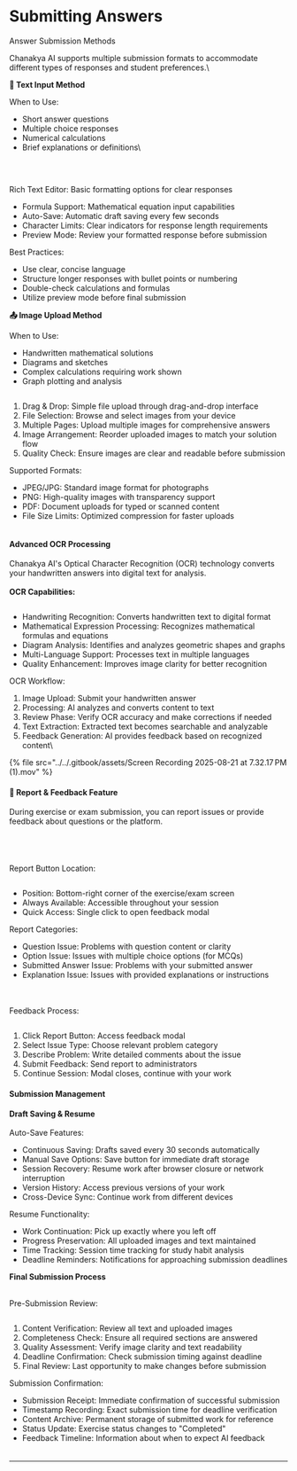 # Submitting Answers

Answer Submission Methods

Chanakya AI supports multiple submission formats to accommodate different types of responses and student preferences.\


**📝 Text Input Method**

When to Use:

* Short answer questions
* Multiple choice responses
* Numerical calculations
* Brief explanations or definitions\


<figure><img src="../../.gitbook/assets/Screenshot 2025-08-21 at 7.20.19 PM.png" alt=""><figcaption></figcaption></figure>

<figure><img src="../../.gitbook/assets/Screenshot 2025-08-21 at 7.20.30 PM (6).png" alt=""><figcaption></figcaption></figure>

\
&#x20; Rich Text Editor: Basic formatting options for clear responses

* Formula Support: Mathematical equation input capabilities
* Auto-Save: Automatic draft saving every few seconds
* Character Limits: Clear indicators for response length requirements
* Preview Mode: Review your formatted response before submission

Best Practices:

* Use clear, concise language
* Structure longer responses with bullet points or numbering
* Double-check calculations and formulas
* Utilize preview mode before final submission

**📤 Image Upload Method**

When to Use:

* Handwritten mathematical solutions
* Diagrams and sketches
* Complex calculations requiring work shown
* Graph plotting and analysis

<figure><img src="../../.gitbook/assets/Screenshot 2025-08-21 at 7.27.12 PM.png" alt=""><figcaption></figcaption></figure>



1. Drag & Drop: Simple file upload through drag-and-drop interface
2. File Selection: Browse and select images from your device
3. Multiple Pages: Upload multiple images for comprehensive answers
4. Image Arrangement: Reorder uploaded images to match your solution flow
5. Quality Check: Ensure images are clear and readable before submission

Supported Formats:

* JPEG/JPG: Standard image format for photographs
* PNG: High-quality images with transparency support
* PDF: Document uploads for typed or scanned content
* File Size Limits: Optimized compression for faster uploads

<figure><img src="../../.gitbook/assets/Screenshot 2025-08-21 at 7.28.55 PM.png" alt=""><figcaption></figcaption></figure>

#### Advanced OCR Processing

Chanakya AI's Optical Character Recognition (OCR) technology converts your handwritten answers into digital text for analysis.\
\
**OCR Capabilities:**

<figure><img src="../../.gitbook/assets/Screenshot 2025-08-21 at 7.30.06 PM.png" alt=""><figcaption></figcaption></figure>

* Handwriting Recognition: Converts handwritten text to digital format
* Mathematical Expression Processing: Recognizes mathematical formulas and equations
* Diagram Analysis: Identifies and analyzes geometric shapes and graphs
* Multi-Language Support: Processes text in multiple languages
* Quality Enhancement: Improves image clarity for better recognition

OCR Workflow:

1. Image Upload: Submit your handwritten answer
2. Processing: AI analyzes and converts content to text
3. Review Phase: Verify OCR accuracy and make corrections if needed
4. Text Extraction: Extracted text becomes searchable and analyzable
5. Feedback Generation: AI provides feedback based on recognized content\


{% file src="../../.gitbook/assets/Screen Recording 2025-08-21 at 7.32.17 PM (1).mov" %}



#### 🚨 Report & Feedback Feature

During exercise or exam submission, you can report issues or provide feedback about questions or the platform.\
\
\
\
\
Report Button Location:

<figure><img src="../../.gitbook/assets/Screenshot 2025-08-21 at 7.57.22 PM.png" alt=""><figcaption></figcaption></figure>

* Position: Bottom-right corner of the exercise/exam screen
* Always Available: Accessible throughout your session
* Quick Access: Single click to open feedback modal

Report Categories:

* Question Issue: Problems with question content or clarity
* Option Issue: Issues with multiple choice options (for MCQs)
* Submitted Answer Issue: Problems with your submitted answer
* Explanation Issue: Issues with provided explanations or instructions

\
\
Feedback Process:

<figure><img src="../../.gitbook/assets/Screenshot 2025-08-21 at 8.00.11 PM.png" alt=""><figcaption></figcaption></figure>

1. Click Report Button: Access feedback modal
2. Select Issue Type: Choose relevant problem category
3. Describe Problem: Write detailed comments about the issue
4. Submit Feedback: Send report to administrators
5. Continue Session: Modal closes, continue with your work

#### Submission Management

**Draft Saving & Resume**\
\
Auto-Save Features:

* Continuous Saving: Drafts saved every 30 seconds automatically
* Manual Save Options: Save button for immediate draft storage
* Session Recovery: Resume work after browser closure or network interruption
* Version History: Access previous versions of your work
* Cross-Device Sync: Continue work from different devices

Resume Functionality:

* Work Continuation: Pick up exactly where you left off
* Progress Preservation: All uploaded images and text maintained
* Time Tracking: Session time tracking for study habit analysis
* Deadline Reminders: Notifications for approaching submission deadlines

**Final Submission Process**

\
Pre-Submission Review:

<figure><img src="../../.gitbook/assets/Screenshot 2025-08-21 at 7.39.51 PM.png" alt=""><figcaption></figcaption></figure>

1. Content Verification: Review all text and uploaded images
2. Completeness Check: Ensure all required sections are answered
3. Quality Assessment: Verify image clarity and text readability
4. Deadline Confirmation: Check submission timing against deadline
5. Final Review: Last opportunity to make changes before submission

Submission Confirmation:

* Submission Receipt: Immediate confirmation of successful submission
* Timestamp Recording: Exact submission time for deadline verification
* Content Archive: Permanent storage of submitted work for reference
* Status Update: Exercise status changes to "Completed"
* Feedback Timeline: Information about when to expect AI feedback

<figure><img src="../../.gitbook/assets/Screenshot 2025-08-21 at 8.01.09 PM.png" alt=""><figcaption></figcaption></figure>

####

***
